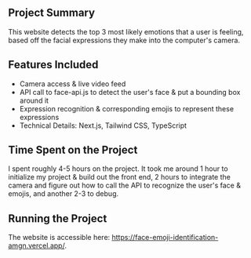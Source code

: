 ## Project Summary

This website detects the top 3 most likely emotions that a user is feeling, based off the facial expressions they make into the computer's camera.

## Features Included

- Camera access & live video feed
- API call to face-api.js to detect the user's face & put a bounding box around it
- Expression recognition & corresponding emojis to represent these expressions
- Technical Details: Next.js, Tailwind CSS, TypeScript

## Time Spent on the Project

I spent roughly 4-5 hours on the project. It took me around 1 hour to initialize my project & build out the front end, 2 hours to integrate the camera and figure out how to call the API to recognize the user's face & emojis, and another 2-3 to debug.

## Running the Project
The website is accessible here: https://face-emoji-identification-amgn.vercel.app/.
